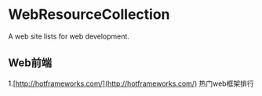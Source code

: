 # WebResourceCollection
A web site lists for web development.
## Web前端
1.[http://hotframeworks.com/](http://hotframeworks.com/) 热门web框架排行
